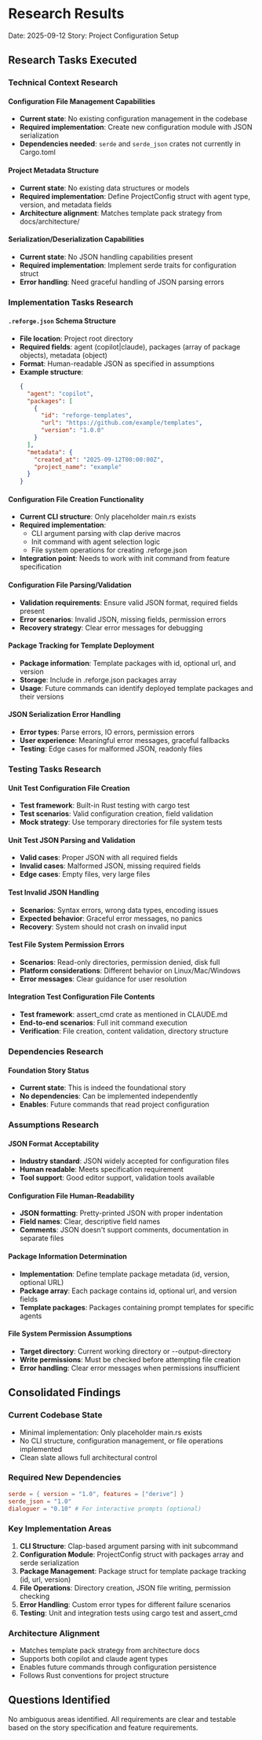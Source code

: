 # Research Results

Date: 2025-09-12
Story: Project Configuration Setup

## Research Tasks Executed

### Technical Context Research

#### Configuration File Management Capabilities
- **Current state**: No existing configuration management in the codebase
- **Required implementation**: Create new configuration module with JSON serialization
- **Dependencies needed**: `serde` and `serde_json` crates not currently in Cargo.toml

#### Project Metadata Structure  
- **Current state**: No existing data structures or models
- **Required implementation**: Define ProjectConfig struct with agent type, version, and metadata fields
- **Architecture alignment**: Matches template pack strategy from docs/architecture/

#### Serialization/Deserialization Capabilities
- **Current state**: No JSON handling capabilities present
- **Required implementation**: Implement serde traits for configuration struct
- **Error handling**: Need graceful handling of JSON parsing errors

### Implementation Tasks Research

#### `.reforge.json` Schema Structure
- **File location**: Project root directory  
- **Required fields**: agent (copilot|claude), packages (array of package objects), metadata (object)
- **Format**: Human-readable JSON as specified in assumptions
- **Example structure**:
  ```json
  {
    "agent": "copilot",
    "packages": [
      {
        "id": "reforge-templates",
        "url": "https://github.com/example/templates",
        "version": "1.0.0"
      }
    ],
    "metadata": {
      "created_at": "2025-09-12T00:00:00Z",
      "project_name": "example"
    }
  }
  ```

#### Configuration File Creation Functionality
- **Current CLI structure**: Only placeholder main.rs exists
- **Required implementation**: 
  - CLI argument parsing with clap derive macros
  - Init command with agent selection logic
  - File system operations for creating .reforge.json
- **Integration point**: Needs to work with init command from feature specification

#### Configuration File Parsing/Validation
- **Validation requirements**: Ensure valid JSON format, required fields present
- **Error scenarios**: Invalid JSON, missing fields, permission errors
- **Recovery strategy**: Clear error messages for debugging

#### Package Tracking for Template Deployment
- **Package information**: Template packages with id, optional url, and version
- **Storage**: Include in .reforge.json packages array
- **Usage**: Future commands can identify deployed template packages and their versions

#### JSON Serialization Error Handling
- **Error types**: Parse errors, IO errors, permission errors
- **User experience**: Meaningful error messages, graceful fallbacks
- **Testing**: Edge cases for malformed JSON, readonly files

### Testing Tasks Research

#### Unit Test Configuration File Creation
- **Test framework**: Built-in Rust testing with cargo test
- **Test scenarios**: Valid configuration creation, field validation
- **Mock strategy**: Use temporary directories for file system tests

#### Unit Test JSON Parsing and Validation  
- **Valid cases**: Proper JSON with all required fields
- **Invalid cases**: Malformed JSON, missing required fields
- **Edge cases**: Empty files, very large files

#### Test Invalid JSON Handling
- **Scenarios**: Syntax errors, wrong data types, encoding issues
- **Expected behavior**: Graceful error messages, no panics
- **Recovery**: System should not crash on invalid input

#### Test File System Permission Errors
- **Scenarios**: Read-only directories, permission denied, disk full
- **Platform considerations**: Different behavior on Linux/Mac/Windows
- **Error messages**: Clear guidance for user resolution

#### Integration Test Configuration File Contents
- **Test framework**: assert_cmd crate as mentioned in CLAUDE.md
- **End-to-end scenarios**: Full init command execution
- **Verification**: File creation, content validation, directory structure

### Dependencies Research

#### Foundation Story Status
- **Current state**: This is indeed the foundational story
- **No dependencies**: Can be implemented independently
- **Enables**: Future commands that read project configuration

### Assumptions Research

#### JSON Format Acceptability
- **Industry standard**: JSON widely accepted for configuration files
- **Human readable**: Meets specification requirement  
- **Tool support**: Good editor support, validation tools available

#### Configuration File Human-Readability
- **JSON formatting**: Pretty-printed JSON with proper indentation
- **Field names**: Clear, descriptive field names
- **Comments**: JSON doesn't support comments, documentation in separate files

#### Package Information Determination
- **Implementation**: Define template package metadata (id, version, optional URL)
- **Package array**: Each package contains id, optional url, and version fields
- **Template packages**: Packages containing prompt templates for specific agents

#### File System Permission Assumptions
- **Target directory**: Current working directory or --output-directory
- **Write permissions**: Must be checked before attempting file creation
- **Error handling**: Clear error messages when permissions insufficient

## Consolidated Findings

### Current Codebase State
- Minimal implementation: Only placeholder main.rs exists
- No CLI structure, configuration management, or file operations implemented
- Clean slate allows full architectural control

### Required New Dependencies
```toml
serde = { version = "1.0", features = ["derive"] }
serde_json = "1.0"
dialoguer = "0.10" # For interactive prompts (optional)
```

### Key Implementation Areas
1. **CLI Structure**: Clap-based argument parsing with init subcommand
2. **Configuration Module**: ProjectConfig struct with packages array and serde serialization  
3. **Package Management**: Package struct for template package tracking (id, url, version)
4. **File Operations**: Directory creation, JSON file writing, permission checking
5. **Error Handling**: Custom error types for different failure scenarios
6. **Testing**: Unit and integration tests using cargo test and assert_cmd

### Architecture Alignment
- Matches template pack strategy from architecture docs
- Supports both copilot and claude agent types
- Enables future commands through configuration persistence
- Follows Rust conventions for project structure

## Questions Identified

No ambiguous areas identified. All requirements are clear and testable based on the story specification and feature requirements.